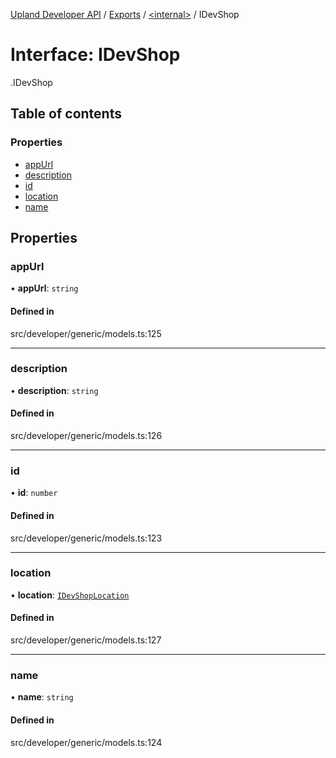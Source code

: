 [Upland Developer API](../README.md) / [Exports](../modules.md) / [<internal\>](../modules/internal_.md) / IDevShop

# Interface: IDevShop

[<internal>](../modules/internal_.md).IDevShop

## Table of contents

### Properties

- [appUrl](internal_.IDevShop.md#appurl)
- [description](internal_.IDevShop.md#description)
- [id](internal_.IDevShop.md#id)
- [location](internal_.IDevShop.md#location)
- [name](internal_.IDevShop.md#name)

## Properties

### appUrl

• **appUrl**: `string`

#### Defined in

src/developer/generic/models.ts:125

___

### description

• **description**: `string`

#### Defined in

src/developer/generic/models.ts:126

___

### id

• **id**: `number`

#### Defined in

src/developer/generic/models.ts:123

___

### location

• **location**: [`IDevShopLocation`](internal_.IDevShopLocation.md)

#### Defined in

src/developer/generic/models.ts:127

___

### name

• **name**: `string`

#### Defined in

src/developer/generic/models.ts:124
